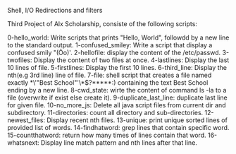 Shell, I/O Redirections and filters

Third Project of Alx Scholarship, consiste of the following scripts:

0-hello_world: Write scripts that prints "Hello, World", followdd by a new line to the standard output.
1-confused_smiley: Write a script that display a confused smily "(Ôo)'.
2-hellofile: display the content of the /etc/passwd.
3-twofiles: Display the content of two files at once.
4-lastlines: Display the last 10 lines of file.
5-firstlines: Display the first 10 lines.
6-third_line: Display the nth(e.g 3rd line) line of file.
7-file: shell script that creates a file named exactly \*\\'"Best School"\'\\*$\?\*\*\*\*\*:) containing the text Best School ending by a new line.
8-cwd_state: wirte the content of command ls -la to a file (overwrite if exist else create it).
9-duplicate_last_line: duplicate last line for given file.
10-no_more_js: Delete all java script files from current dir and subdirectory.
11-directories: count all directory and sub-directories.
12-newest_files: Display recent nth files.
13-unique: print unique sorted lines of provided list of words.
14-findhatword: grep lines that contain specific word.
15-countthatword: return how many times of lines contain that word.
16-whatsnext: Display line match pattern and nth lines after that line.

